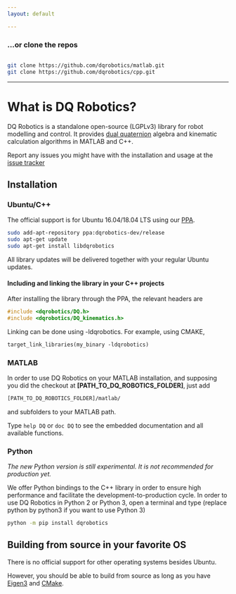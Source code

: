 ```yaml
---
layout: default

---
```


### …or clone the repos

```bash

git clone https://github.com/dqrobotics/matlab.git
git clone https://github.com/dqrobotics/cpp.git
```

<hr />

# What is DQ Robotics?

DQ Robotics is a standalone open-source (LGPLv3) library for robot modelling and control. It provides [dual quaternion](http://en.wikipedia.org/wiki/Dual_quaternion) algebra and kinematic calculation algorithms in MATLAB and C++.

Report any issues you might have with the installation and usage at the [issue tracker](http://sourceforge.net/p/dqrobotics/tickets/)

## Installation

### Ubuntu/C++

The official support is for Ubuntu 16.04/18.04 LTS using our [PPA](https://launchpad.net/~dqrobotics-dev/+archive/ubuntu/release).

```bash
sudo add-apt-repository ppa:dqrobotics-dev/release
sudo apt-get update
sudo apt-get install libdqrobotics
```

All library updates will be delivered together with your regular Ubuntu updates.

#### Including and linking the library in your C++ projects

After installing the library through the PPA, the relevant headers are

```cpp
#include <dqrobotics/DQ.h>
#include <dqrobotics/DQ_kinematics.h>
```

Linking can be done using -ldqrobotics. For example, using CMAKE, 

```makefile
target_link_libraries(my_binary -ldqrobotics)
```

### MATLAB

In order to use DQ Robotics on your MATLAB installation, and supposing you did the checkout at **[PATH_TO_DQ_ROBOTICS_FOLDER]**, just add

```bash
[PATH_TO_DQ_ROBOTICS_FOLDER]/matlab/
```

and subfolders to your MATLAB path.

Type `help DQ` or `doc DQ`  to see the embedded documentation and all available functions.

### Python

*The new Python version is still experimental. It is not recommended for production yet.*

We offer Python bindings to the C++ library in order to ensure high performance and facilitate the development-to-production cycle. In order to use DQ Robotics in Python 2 or Python 3,  open a terminal and type (replace python by python3 if you want to use Python 3)

```bash
python -m pip install dqrobotics
```

## Building from source in your favorite OS

There is no official support for other operating systems besides Ubuntu.

However, you should be able to build from source as long as you have [Eigen3](http://eigen.tuxfamily.org/index.php?title=Main_Page) and [CMake](https://cmake.org/).


